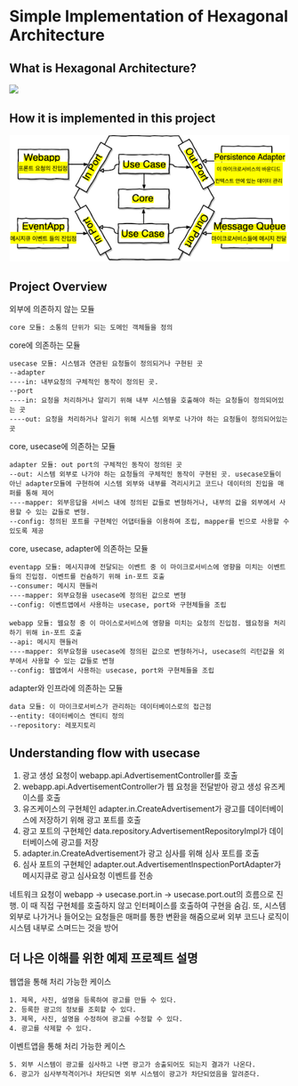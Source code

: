 # Simple Implementation of Hexagonal Architecture

## What is Hexagonal Architecture?
<img src="https://reflectoring.io/images/posts/spring-hexagonal/hexagonal-architecture_hu6764515d7030d45af6f7f498c79e292b_50897_956x0_resize_box_3.png"/>

## How it is implemented in this project
<img src="https://github.com/Gummybearr/random-kata/blob/main/kotlin/simple-hexagonal/architecture.drawio.png?raw=true"/>

## Project Overview

외부에 의존하지 않는 모듈
```
core 모듈: 소통의 단위가 되는 도메인 객체들을 정의
```

core에 의존하는 모듈
```
usecase 모듈: 시스템과 연관된 요청들이 정의되거나 구현된 곳
--adapter
----in: 내부요청의 구체적인 동작이 정의된 곳.
--port
----in: 요청을 처리하거나 알리기 위해 내부 시스템을 호출해야 하는 요청들이 정의되어있는 곳
----out: 요청을 처리하거나 알리기 위해 시스템 외부로 나가야 하는 요청들이 정의되어있는 곳
```

core, usecase에 의존하는 모듈
```
adapter 모듈: out port의 구체적인 동작이 정의된 곳
--out: 시스템 외부로 나가야 하는 요청들의 구체적인 동작이 구현된 곳. usecase모듈이 아닌 adapter모듈에 구현하여 시스템 외부와 내부를 격리시키고 코드나 데이터의 진입을 매퍼를 통해 제어
----mapper: 외부응답을 서비스 내에 정의된 값들로 변형하거나, 내부의 값을 외부에서 사용할 수 있는 값들로 변형.
--config: 정의된 포트를 구현체인 어댑터들을 이용하여 조립, mapper를 빈으로 사용할 수 있도록 제공
```

core, usecase, adapter에 의존하는 모듈
```
eventapp 모듈: 메시지큐에 전달되는 이벤트 중 이 마이크로서비스에 영향을 미치는 이벤트들의 진입점. 이벤트를 컨슘하기 위해 in-포트 호출
--consumer: 메시지 핸들러
----mapper: 외부요청을 usecase에 정의된 값으로 변형
--config: 이벤트앱에서 사용하는 usecase, port와 구현체들을 조립

webapp 모듈: 웹요청 중 이 마이스로서비스에 영향을 미치는 요청의 진입점. 웹요청을 처리하기 위해 in-포트 호출
--api: 메시지 핸들러
----mapper: 외부요청을 usecase에 정의된 값으로 변형하거나, usecase의 리턴값을 외부에서 사용할 수 있는 값들로 변형
--config: 웹앱에서 사용하는 usecase, port와 구현체들을 조립
```

adapter와 인프라에 의존하는 모듈
```
data 모듈: 이 마이크로서비스가 관리하는 데이터베이스로의 접근점
--entity: 데이터베이스 엔티티 정의
--repository: 레포지토리
```

## Understanding flow with usecase
1. 광고 생성 요청이 webapp.api.AdvertisementController를 호출
2. webapp.api.AdvertisementController가 웹 요청을 전달받아 광고 생성 유즈케이스를 호출
3. 유즈케이스의 구현체인 adapter.in.CreateAdvertisement가 광고를 데이터베이스에 저장하기 위해 광고 포트를 호출
4. 광고 포트의 구현체인 data.repository.AdvertisementRepositoryImpl가 데이터베이스에 광고를 저장
5. adapter.in.CreateAdvertisement가 광고 심사를 위해 심사 포트를 호출
6. 심사 포트의 구현체인 adapter.out.AdvertisementInspectionPortAdapter가 메시지큐로 광고 심사요청 이벤트를 전송

네트워크 요청이 webapp -> usecase.port.in -> usecase.port.out의 흐름으로 진행. 이 때 직접 구현체를 호출하지 않고 인터페이스를 호출하여 구현을 숨김. 
또, 시스템 외부로 나가거나 들어오는 요청들은 매퍼를 통한 변환을 해줌으로써 외부 코드나 로직이 시스템 내부로 스며드는 것을 방어

## 더 나은 이해를 위한 예제 프로젝트 설명
웹앱을 통해 처리 가능한 케이스
```
1. 제목, 사진, 설명을 등록하여 광고를 만들 수 있다.
2. 등록한 광고의 정보를 조회할 수 있다.
3. 제목, 사진, 설명을 수정하여 광고를 수정할 수 있다.
4. 광고를 삭제할 수 있다.
```
이벤트앱을 통해 처리 가능한 케이스
```
5. 외부 시스템이 광고를 심사하고 나면 광고가 송출되어도 되는지 결과가 나온다.
6. 광고가 심사부적격이거나 차단되면 외부 시스템이 광고가 차단되었음을 알려준다.
```


